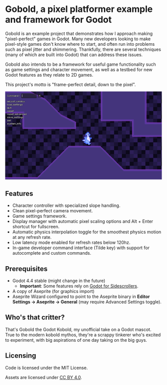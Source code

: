 ﻿# Gobold, a pixel platformer example and framework for Godot

Gobold is an example project that demonstrates how I approach making "pixel-perfect" games in Godot. Many new developers looking to make pixel-style games don't know where to start, and often run into problems such as pixel jitter and shimmering. Thankfully, there are several techniques (many of which are built into Godot) that can address these issues.

Gobold also intends to be a framework for useful game functionality such as game settings and character movement, as well as a testbed for new Godot features as they relate to 2D games.

This project's motto is "frame-perfect detail, down to the pixel".

![Screenshot of Gobold](https://raw.githubusercontent.com/KeyboardDanni/gobold/main/screenshot.png)

## Features

- Character controller with specialized slope handling.
- Clean pixel-perfect camera movement.
- Game settings framework.
- Display manager with automatic pixel scaling options and Alt + Enter shortcut for fullscreen.
- Automatic physics interpolation toggle for the smoothest physics motion at any refresh rate.
- Low latency mode enabled for refresh rates below 120hz.
- In-game developer command interface (Tilde key) with support for autocomplete and custom commands.

## Prerequisites

- Godot 4.4 stable (might change in the future)
    - **Important**: Some features rely on [Godot for Sidescrollers](https://github.com/KeyboardDanni/godot-for-sidescrollers).
- A copy of Aseprite (for graphics import)
- Aseprite Wizard configured to point to the Aseprite binary in **Editor Settings -> Aseprite -> General** (may require Advanced Settings toggle).

## Who's that critter?

That's Gobold the Godot Kobold, my unofficial take on a Godot mascot. True to the modern kobold mythos, they're a scrappy tinkerer who's excited to experiment, with big aspirations of one day taking on the big guys.

## Licensing

Code is licensed under the MIT License.

Assets are licensed under [CC BY 4.0](https://creativecommons.org/licenses/by/4.0/).

